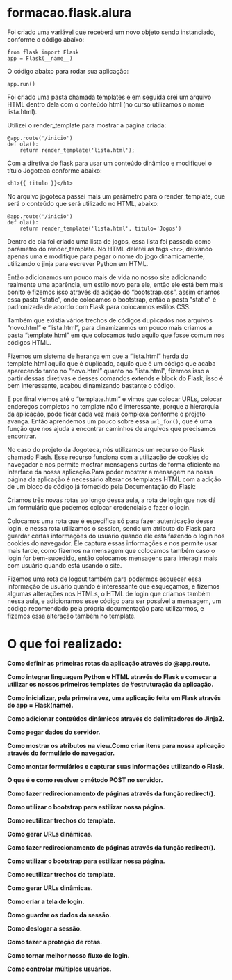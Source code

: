 # formacao.flask.alura


Foi criado uma variável que receberá um novo objeto sendo instanciado, conforme o código abaixo:
```
from flask import Flask
app = Flask(__name__)
```

O código abaixo para rodar sua aplicação:

```
app.run()
```

Foi criado uma pasta chamada templates e em seguida crei um arquivo HTML dentro dela com o conteúdo html (no curso utilizamos o nome lista.html).

Utilizei o render_template para mostrar a página criada:

```
@app.route('/inicio')
def ola():
    return render_template('lista.html');
```

Com a diretiva do flask para usar um conteúdo dinâmico e modifiquei o título Jogoteca conforme abaixo:

```
<h1>{{ titulo }}</h1>
```

No arquivo jogoteca passei mais um parâmetro para o render_template, que será o conteúdo que será utilizado no HTML, abaixo:

```
@app.route('/inicio')
def ola():
    return render_template('lista.html', titulo='Jogos')
```

Dentro de ola foi criado uma lista de jogos, essa lista foi passada como parâmetro do render_template.
No HTML deletei as tags  `<tr>`, deixando apenas uma e modifique para pegar o nome do jogo dinamicamente, utilizando o jinja para escrever Python em HTML.

Então adicionamos um pouco mais de vida no nosso site adicionando realmente uma aparência, um estilo novo para ele, então ele está bem mais bonito e fizemos isso através da adição do “bootstrap.css”, assim criamos essa pasta “static”, onde colocamos o bootstrap, então a pasta "static" é padronizada de acordo com Flask para colocarmos estilos CSS.

Também que existia vários trechos de códigos duplicados nos arquivos “novo.html” e “lista.html”, para dinamizarmos um pouco mais criamos a pasta “template.html” em que colocamos tudo aquilo que fosse comum nos códigos HTML.

Fizemos um sistema de herança em que a “lista.html” herda do template.html aquilo que é duplicado, aquilo que é um código que acaba aparecendo tanto no “novo.html” quanto no “lista.html”, fizemos isso a partir dessas diretivas e desses comandos extends e block do Flask, isso é bem interessante, acabou dinamizando bastante o código.

E por final viemos até o “template.html” e vimos que colocar URLs, colocar endereços completos no template não é interessante, porque a hierarquia da aplicação, pode ficar cada vez mais complexa conforme o projeto avança. Então aprendemos um pouco sobre essa `url_for()`, que é uma função que nos ajuda a encontrar caminhos de arquivos que precisamos encontrar.

No caso do projeto da Jogoteca, nós utilizamos um recurso do Flask chamado Flash. Esse recurso funciona com a utilização de cookies do navegador e nos permite mostrar mensagens curtas de forma eficiente na interface da nossa aplicação.Para poder mostrar a mensagem na nossa página da aplicação é necessário alterar os templates HTML com a adição de um bloco de código já fornecido pela Documentação do Flask:

Criamos três novas rotas ao longo dessa aula, a rota de login que nos dá um formulário que podemos colocar credenciais e fazer o login.

Colocamos uma rota que é específica só para fazer autenticação desse login, e nessa rota utilizamos o session, sendo um atributo do Flask para guardar certas informações do usuário quando ele está fazendo o login nos cookies do navegador. Ele captura essas informações e nos permite usar mais tarde, como fizemos na mensagem que colocamos também caso o login for bem-sucedido, então colocamos mensagens para interagir mais com usuário quando está usando o site.

Fizemos uma rota de logout também para podermos esquecer essa informação de usuário quando é interessante que esqueçamos, e fizemos algumas alterações nos HTMLs, o HTML de login que criamos também nessa aula, e adicionamos esse código para ser possível a mensagem, um código recomendado pela própria documentação para utilizarmos, e fizemos essa alteração também no template.


# O que foi realizado:

**Como definir as primeiras rotas da aplicação através do @app.route.**

**Como integrar linguagem Python e HTML através do Flask e começar a utilizar os nossos primeiros templates de #estruturação da aplicação.**

**Como inicializar, pela primeira vez, uma aplicação feita em Flask através do app = Flask(__name__).**

**Como adicionar conteúdos dinâmicos através do delimitadores do Jinja2.**

**Como pegar dados do servidor.**

**Como mostrar os atributos na view.Como criar itens para nossa aplicação através do formulário do navegador.**

**Como montar formulários e capturar suas informações utilizando o Flask.**

**O que é e como resolver o método POST no servidor.**

**Como fazer redirecionamento de páginas através da função redirect().**

**Como utilizar o bootstrap para estilizar nossa página.**

**Como reutilizar trechos do template.**

**Como gerar URLs dinâmicas.**

**Como fazer redirecionamento de páginas através da função redirect().**

**Como utilizar o bootstrap para estilizar nossa página.**

**Como reutilizar trechos do template.**

**Como gerar URLs dinâmicas.**

**Como criar a tela de login.**

**Como guardar os dados da sessão.**

**Como deslogar a sessão.**

**Como fazer a proteção de rotas.**

**Como tornar melhor nosso fluxo de login.**

**Como controlar múltiplos usuários.**


